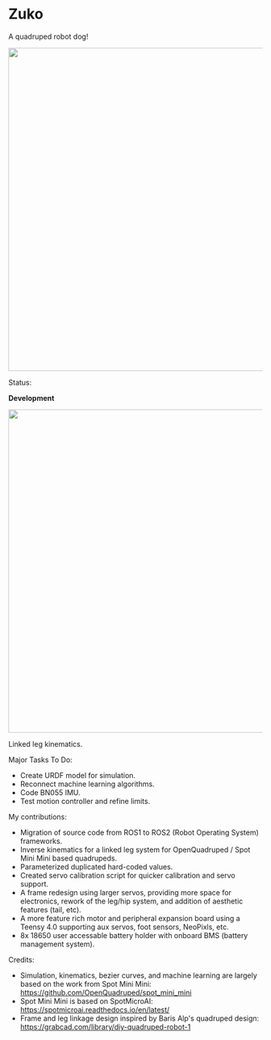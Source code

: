 # Zuko
 A quadruped robot dog!

<img src="https://github.com/reubenstr/Zuko/blob/main/images/zuko-render-side.png" width="640">

Status:

**Development**

<img src="https://github.com/reubenstr/Zuko/blob/main/diagrams/linked-leg-kinematic-dragram.png" width="640">

Linked leg kinematics.


Major Tasks To Do:
- Create URDF model for simulation.
- Reconnect machine learning algorithms.
- Code BN055 IMU.
- Test motion controller and refine limits.


My contributions:
- Migration of source code from ROS1 to ROS2 (Robot Operating System) frameworks.
- Inverse kinematics for a linked leg system for OpenQuadruped / Spot Mini Mini based quadrupeds.
- Parameterized duplicated hard-coded values.
- Created servo calibration script for quicker calibration and servo support.
- A frame redesign using larger servos, providing more space for electronics, rework of the leg/hip system, and addition of aesthetic features (tail, etc).
- A more feature rich motor and peripheral expansion board using a Teensy 4.0 supporting aux servos, foot sensors, NeoPixls, etc.
- 8x 18650 user accessable battery holder with onboard BMS (battery management system). 
 
Credits:
- Simulation, kinematics, bezier curves, and machine learning are largely based on the work from Spot Mini Mini: https://github.com/OpenQuadruped/spot_mini_mini 
- Spot Mini Mini is based on SpotMicroAI: https://spotmicroai.readthedocs.io/en/latest/
- Frame and leg linkage design inspired by Baris Alp's quadruped design: https://grabcad.com/library/diy-quadruped-robot-1
